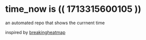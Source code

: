# time_now is (( 1713315600105 ))

an automated repo that shows the currnent time

inspired by [breakingheatmap](https://github.com/breakingheatmap/breakingheatmap)